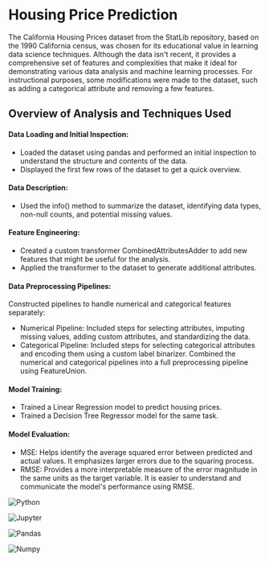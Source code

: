 
# Housing Price Prediction

The California Housing Prices dataset from the StatLib repository, based on the 1990 California census, was chosen for its educational value in learning data science techniques. Although the data isn't recent, it provides a comprehensive set of features and complexities that make it ideal for demonstrating various data analysis and machine learning processes. For instructional purposes, some modifications were made to the dataset, such as adding a categorical attribute and removing a few features. 

## Overview of Analysis and Techniques Used

#### Data Loading and Initial Inspection:

- Loaded the dataset using pandas and performed an initial inspection to understand the structure and contents of the data.
- Displayed the first few rows of the dataset to get a quick overview.
#### Data Description:

- Used the info() method to summarize the dataset, identifying data types, non-null counts, and potential missing values.
#### Feature Engineering:

- Created a custom transformer CombinedAttributesAdder to add new features that might be useful for the analysis.
- Applied the transformer to the dataset to generate additional attributes.
#### Data Preprocessing Pipelines:

Constructed pipelines to handle numerical and categorical features separately:
- Numerical Pipeline: Included steps for selecting attributes, imputing missing values, adding custom attributes, and standardizing the data.
- Categorical Pipeline: Included steps for selecting categorical attributes and encoding them using a custom label binarizer.
Combined the numerical and categorical pipelines into a full preprocessing pipeline using FeatureUnion.
#### Model Training:

- Trained a Linear Regression model to predict housing prices.
- Trained a Decision Tree Regressor model for the same task.
#### Model Evaluation:

- MSE: Helps identify the average squared error between predicted and actual values. It emphasizes larger errors due to the squaring process.
- RMSE: Provides a more interpretable measure of the error magnitude in the same units as the target variable. It is easier to understand and communicate the model's performance using RMSE.

![Python](https://www.bing.com/images/search?view=detailV2&ccid=WwyDwD0%2b&id=420966F7C6B4E66F291579B789E5E0FCB61C8581&thid=OIP.WwyDwD0-nQxu0Cwn5UGz9wHaFM&mediaurl=https%3a%2f%2fbranditechture.agency%2fbrand-logos%2fwp-content%2fuploads%2fwpdm-cache%2fNumpy-900x0.png&exph=632&expw=900&q=Numpy+Python+Logo&simid=608055554779584824&FORM=IRPRST&ck=ECF43FA37D2E53BB407962B5A3E7C177&selectedIndex=0&itb=1)

![Jupyter](https://www.bing.com/images/search?view=detailV2&ccid=0mCiWTcz&id=7B349F0D530868B1961687576CA1C920DC15F54C&thid=OIP.0mCiWTczNAO4uRHiecvftQHaIr&mediaurl=https%3a%2f%2flogos-download.com%2fwp-content%2fuploads%2f2021%2f01%2fJupyter_Logo.png&exph=5000&expw=4267&q=jupyter+Logo.svg&simid=608022036842818584&FORM=IRPRST&ck=2C0D7EC6317BE3032C42D3A9D741F40F&selectedIndex=0&itb=1)

![Pandas](https://www.bing.com/images/search?view=detailV2&ccid=WprfogNZ&id=F77124F45B166A7F6DCDE80A16E799E2B097C75E&thid=OIP.WprfogNZ-C6vwR5Xe02uxgHaFj&mediaurl=https%3a%2f%2flogowik.com%2fcontent%2fuploads%2fimages%2fpandas8580.logowik.com.webp&exph=650&expw=866&q=pandas+Logo.svg&simid=607988935531765319&FORM=IRPRST&ck=7D2B5464D731B6D386CCFF21C217ACC1&selectedIndex=0&itb=0)

![Numpy](https://www.bing.com/images/search?view=detailV2&ccid=WwyDwD0%2b&id=420966F7C6B4E66F291579B789E5E0FCB61C8581&thid=OIP.WwyDwD0-nQxu0Cwn5UGz9wHaFM&mediaurl=https%3a%2f%2fbranditechture.agency%2fbrand-logos%2fwp-content%2fuploads%2fwpdm-cache%2fNumpy-900x0.png&exph=632&expw=900&q=Numpy+Python+Logo&simid=608055554779584824&FORM=IRPRST&ck=ECF43FA37D2E53BB407962B5A3E7C177&selectedIndex=0&itb=1)



